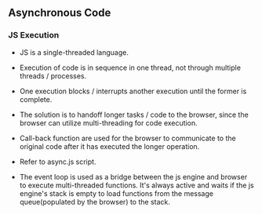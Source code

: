 ## Asynchronous Code

### JS Execution

- JS is a single-threaded language.
- Execution of code is in sequence in one thread, not through multiple threads / processes.
- One execution blocks / interrupts another execution until the former is complete.

- The solution is to handoff longer tasks / code to the browser, since the browser can utilize multi-threading for code execution.
- Call-back function are used for the browser to communicate to the original code after it has executed the longer operation.
- Refer to async.js script.

- The event loop is used as a bridge between the js engine and browser to execute multi-threaded functions. It's always active and waits if the js engine's stack is empty to load functions from the message queue(populated by the browser) to the stack.
